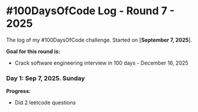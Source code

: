 # #100DaysOfCode Log - Round 7 - 2025

The log of my #100DaysOfCode challenge. Started on [**September 7, 2025**].

**Goal for this round is:**
- Crack software engineering interview in 100 days  - December 16, 2025 

### Day 1: Sep 7, 2025. Sunday 

**Progress:**

- Did 2 leetcode questions

